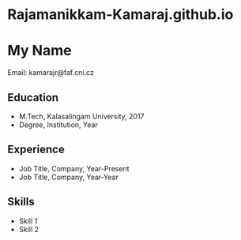 # Rajamanikkam-Kamaraj.github.io
<!DOCTYPE html>
<html>
  <head>
    <title>My CV</title>
  </head>
  <body>
    <h1>My Name</h1>
    <p>Email: kamarajr@faf.cni.cz</p>
    <h2>Education</h2>
    <ul>
      <li>M.Tech, Kalasalingam University, 2017</li>
      <li>Degree, Institution, Year</li>
    </ul>
    <h2>Experience</h2>
    <ul>
      <li>Job Title, Company, Year-Present</li>
      <li>Job Title, Company, Year-Year</li>
    </ul>
    <h2>Skills</h2>
    <ul>
      <li>Skill 1</li>
      <li>Skill 2</li>
    </ul>
  </body>
</html>
